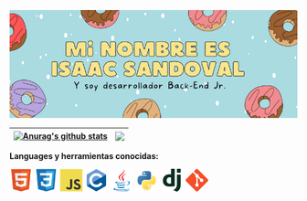 <p aling="center">
    <img src="logo.png" title="logo"/>
</p> 



| <a href="https://github.com/IsaacJSandovalC"><img align="center" src="https://github-readme-stats.vercel.app/api?username=IsaacJSandovalC&show_icons=true&include_all_commits=true&theme=dracula&hide_border=true" alt="Anurag's github stats" /></a> | <a href="https://github.com/IsaacJSandovalC"><img align="center" src="https://github-readme-stats.vercel.app/api/top-langs/?username=IsaacJSandovalC&layout=compact&theme=dracula&hide_border=true" /></a> |
| ------------- | ------------- |



**Languages y herramientas conocidas:**

<p aling="left">
    <img src="https://github.com/devicons/devicon/blob/master/icons/html5/html5-original.svg" title="HTML" width="40" height="40"/>
    <img src="https://github.com/devicons/devicon/blob/master/icons/css3/css3-original.svg" title="CSS" width="40" height="40"/>
    <img src="https://github.com/devicons/devicon/blob/master/icons/javascript/javascript-original.svg" title="JavaSacript" width="40" height="40"/>
    <img src="https://github.com/devicons/devicon/blob/master/icons/c/c-original.svg" title="C" width="40" height="40"/>  
    <img src="https://github.com/devicons/devicon/blob/master/icons/java/java-original.svg" title="Java" width="40" height="40"/>  
    <img src="https://github.com/devicons/devicon/blob/master/icons/python/python-original.svg" title="PYTHON"  width="40" height="40"/> 
    <img src="https://github.com/devicons/devicon/blob/master/icons/django/django-plain.svg" title="Django" width="40" height="40"/>
    <img src="https://github.com/devicons/devicon/blob/master/icons/git/git-original.svg" title="GIT" width="40" height="40"/> 
</p> 
